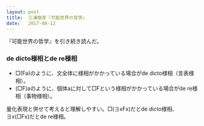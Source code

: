 ```yaml
---
layout: post
title:  三浦俊彦『可能世界の哲学』
date:   2017-08-12
---
```


『可能世界の哲学』を引き続き読んだ。

### de dicto様相とde re様相
* □(Fa)のように、文全体に様相がかかっている場合がde dicto様相（言表様相）。
* (□F)aのように、個体aに対して□Fという様相がかかっている場合がde re様相（事物様相）。

量化表現と併せて考えると理解しやすい。□(∃xFx)だとde dicto様相、∃x(□Fx)だとde re様相。
